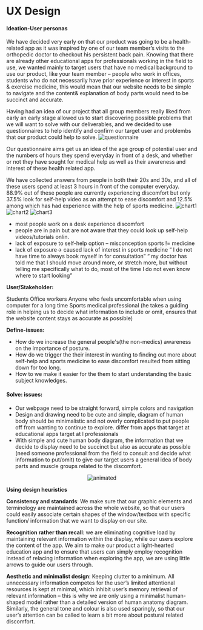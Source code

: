 # UX Design


#### Ideation-User personas 

We have decided very early on that our product was going to be a health-related app as it was inspired by one of our team member’s visits to the orthopedic doctor to checkout his persistent back pain. Knowing that there are already other educational apps for professionals working in the field to use, we wanted mainly to target users that have no medical background to use our product, like your team member – people who work in offices, students who do not necessarily have prior experience or interest in sports & exercise medicine, this would mean that our website needs to be simple to navigate and the content& explanation of body parts would need to be succinct and accurate.  

Having had an idea of our project that all group members really liked from early an early stage allowed us to start discovering possible problems that  we  will want to solve with our deliverables, and we decided to use questionnaires to help identify and confirm our target user and problembs that our product could help to solve. 
![questionnaire](https://i.imgur.com/1esDziA.png=centerme)

Our questionnaire aims get us an idea of the age group of potential user and the numbers of hours they spend everyday in front of a desk, and whether or not they have sought for medical help as well as their awareness and interest of these health related app. 

We have collected answers from people in both their 20s and 30s, and all of these users  spend at least 3 hours in front of the computer everyday.
88.9% out of these people are currently experiencing discomfort but only 37.5% look for self-help video as an attempt to ease discomfort and 12.5% among which has had experience with the help of sports medicine. 
![chart1](https://i.imgur.com/WWb2pcH.png=centerme)
![chart2](https://i.imgur.com/rleOBnF.png=centerme)
![chart3](https://i.imgur.com/CBUJUJE.png=centerme)

 


- most people work on a desk experience discomfort
- people are in pain but are not aware that they could look up self-help videos/tutorials onlin. 
- lack of exposure to self-help option – misconception sports != medicine
- lack of exposure-> caused lack of interest in sports medicine
 “ I do not have time to always book myself in for consultation”
 “ my doctor has told me that I should move around more, or stretch more, but without telling me specifically what to do, most of the time I do not even know where to start looking”



**User/Stakeholder:**

Students 
Office workers 
Anyone who feels uncomfortable when using computer for a long time 
Sports medical professional (he takes a guiding role in helping us to decide what information to include or omit, ensures that the website content stays as accurate as possible)

**Define-issues:** 
-	How do we increase the general people's(the non-medics) awareness on the importance of posture.
-	How do we trigger the their interest in wanting to finding out more about self-help and sports medicine to ease discomfort resulted from sitting down for too long. 
-	How to we make it easier for the them to start understanding the basic subject knowledges. 
	
#### Solve: issues:
-	Our webpage need to be straight forward, simple colors and navigation 
-	Design and drawing need to be cute and simple, diagram of human body should be minimalistic and not overly complicated to put people off from wanting to continue to explore. differ from apps that target at educational apps target at l professionals
-	With simple and cute human body diagram, the information that we decide to display need to be succinct but also as accurate as possible (need someone professional from the field to consult and decide what information to put/omit) to give our target users a general idea of body parts and muscle groups related to the discomfort. 

<p align="center">
  <img src="https://i.imgur.com/PwdRkUq.gif" alt="animated" />
</p>

**Using design heuristics**
 
**Consistency and standards**: We make sure that our graphic elements and terminology are maintained across the whole website, so that our users could easily associate certain shapes of the window/textbox  with specific function/ information that we want to display on our site. 

**Recognition rather than recall**: we are eliminating cognitive load by maintaining relevant information within the display, while our users explore the content of the app. We aim to make our product a light-hearted education app and to ensure that users can simply employ recognition instead of relacing information when exploring the app, we are using little arrows to guide our users through. 
 
**Aesthetic and minimalist design**: Keeping clutter to a minimum. All unnecessary information competes for the user’s limited attentional resources is kept at minimal, which inhibit user’s memory retrieval of relevant information – this is why we are only using a minimalist human-shaped model rather than a detailed version of human anatomy diagram. Similarly, the general tone and colour is also used sparingly, so that our user’s attention can be called to learn a bit more about postural related discomfort. 
 





